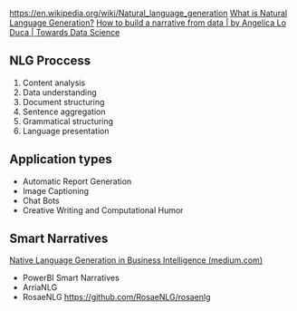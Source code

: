 
https://en.wikipedia.org/wiki/Natural_language_generation
[What is Natural Language Generation?](https://www.techtarget.com/searchenterpriseai/definition/natural-language-generation-NLG)
[How to build a narrative from data | by Angelica Lo Duca | Towards Data Science](https://towardsdatascience.com/how-to-build-a-narrative-from-data-85e327940c13)

## NLG Proccess

1. Content analysis
2. Data understanding
3. Document structuring
4. Sentence aggregation
5. Grammatical structuring
6. Language presentation


## Application types

- Automatic Report Generation
- Image Captioning
- Chat Bots
- Creative Writing and Computational Humor


## Smart Narratives

[Native Language Generation in Business Intelligence (medium.com)](https://medium.com/@pushkarwani2015/natural-language-generation-in-business-intelligence-5422faafae2b)

- PowerBI Smart Narratives
- ArriaNLG
- RosaeNLG https://github.com/RosaeNLG/rosaenlg